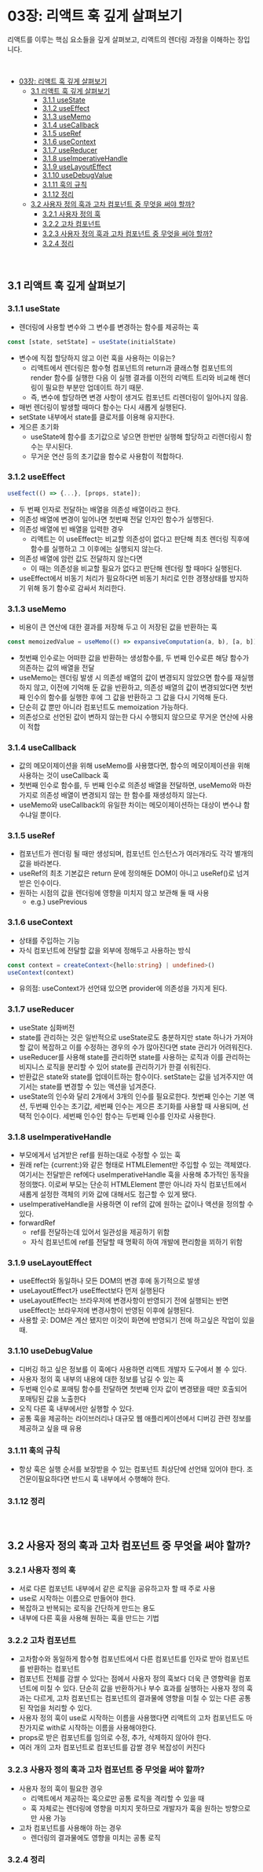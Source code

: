 # 03장: 리액트 훅 깊게 살펴보기

리액트를 이루는 핵심 요소들을 깊게 살펴보고, 리액트의 렌더링 과정을 이해하는 장입니다.

<br>

- [03장: 리액트 훅 깊게 살펴보기](#03장-리액트-훅-깊게-살펴보기)
  - [3.1 리액트 훅 깊게 살펴보기](#31-리액트-훅-깊게-살펴보기)
    - [3.1.1 useState](#311-usestate)
    - [3.1.2 useEffect](#312-useeffect)
    - [3.1.3 useMemo](#313-usememo)
    - [3.1.4 useCallback](#314-usecallback)
    - [3.1.5 useRef](#315-useref)
    - [3.1.6 useContext](#316-usecontext)
    - [3.1.7 useReducer](#317-usereducer)
    - [3.1.8 useImperativeHandle](#318-useimperativehandle)
    - [3.1.9 useLayoutEffect](#319-uselayouteffect)
    - [3.1.10 useDebugValue](#3110-usedebugvalue)
    - [3.1.11 훅의 규칙](#3111-훅의-규칙)
    - [3.1.12 정리](#3112-정리)
  - [3.2 사용자 정의 훅과 고차 컴포넌트 중 무엇을 써야 할까?](#32-사용자-정의-훅과-고차-컴포넌트-중-무엇을-써야-할까)
    - [3.2.1 사용자 정의 훅](#321-사용자-정의-훅)
    - [3.2.2 고차 컴포넌트](#322-고차-컴포넌트)
    - [3.2.3 사용자 정의 훅과 고차 컴포넌트 중 무엇을 써야 할까?](#323-사용자-정의-훅과-고차-컴포넌트-중-무엇을-써야-할까)
    - [3.2.4 정리](#324-정리)

<br>

## 3.1 리액트 훅 깊게 살펴보기

### 3.1.1 useState
- 렌더링에 사용할 변수와 그 변수를 변경하는 함수를 제공하는 훅
```javascript
const [state, setState] = useState(initialState)
```
- 변수에 직접 할당하지 않고 이런 훅을 사용하는 이유는?
  - 리액트에서 렌더링은 함수형 컴포넌트의 return과 클래스형 컴포넌트의 render 함수를 실행한 다음 이 실행 결과를 이전의 리액트 트리와 비교해 렌더링이 필요한 부분만 업데이트 하기 때문.
  - 즉, 변수에 할당하면 변경 사항이 생겨도 컴포넌트 리렌더링이 일어나지 않음.
- 매번 렌더링이 발생할 때마다 함수는 다시 새롭게 실행된다.
- setState 내부에서 state를 클로저를 이용해 유지한다.
- 게으른 초기화
  - useState에 함수를 초기값으로 넣으면 한번만 실행해 할당하고 리렌더링시 함수는 무시된다.
  - 무거운 연산 등의 초기값을 함수로 사용함이 적합하다.

### 3.1.2 useEffect
```javascript 
useEfect(() => {...}, [props, state]);
```
- 두 번째 인자로 전달하는 배열을 의존성 배열이라고 한다.
- 의존성 배열에 변경이 일어나면 첫번째 전달 인자인 함수가 실행된다.
- 의존성 배열에 빈 배열을 입력한 경우
  - 리액트는 이 useEffect는 비교할 의존성이 없다고 판단해 최초 렌더링 직후에 함수를 실행하고 그 이후에는 실행되지 않는다.
- 의존성 배열에 암런 값도 전달하지 않는다면
  - 이 때는 의존성을 비교할 필요가 없다고 판단해 렌더링 할 때마다 실행된다.
- useEffect에서 비동기 처리가 필요하다면 비동기 처리로 인한 경쟁상태를 방지하기 위해 동기 함수로 감싸서 처리한다.

### 3.1.3 useMemo
- 비용이 큰 연산에 대한 결과를 저장해 두고 이 저장된 값을 반환하는 훅
```javascript 
const memoizedValue = useMemo(() => expansiveComputation(a, b), [a, b]);
```
- 첫번째 인수로는 어떠한 값을 반환하는 생성함수를, 두 번째 인수로른 해당 함수가 의존하는 값의 배열을 전달
- useMemo는 렌더링 발생 시 의존성 배열의 값이 변경되지 않았으면 함수를 재실행하지 않고, 이전에 기억해 둔 값을 반환하고, 의존성 배열의 값이 변경되었다면 첫번째 인수의 함수를 실행한 후에 그 값을 반환하고 그 값을 다시 기억해 둔다.
- 단순히 값 뿐만 아니라 컴포넌트도 memoization 가능하다.
- 의존성으로 선언된 값이 변하지 않는한 다시 수행되지 않으므로 무거운 연산에 사용이 적합

### 3.1.4 useCallback
- 값의 메모이제이션을 위해 useMemo를 사용했다면, 함수의 메모이제이션을 위해 사용하는 것이 useCallback 훅
- 첫번째 인수로 함수를, 두 번째 인수로 의존성 배열을 전달하면, useMemo와 마찬가지로 의존성 배열이 변경되지 않는 한 함수를 재생성하지 않는다.
- useMemo와 useCallback의 유일한 차이는 메모이제이션하는 대상이 변수냐 함수냐일 뿐이다.

### 3.1.5 useRef
- 컴포넌트가 렌더링 될 때만 생성되며, 컴포넌트 인스턴스가 여러개라도 각각 별개의 값을 바라본다.
- useRef의 최초 기본값은 return 문에 정의해둔 DOM이 아니고 useRef()로 넘겨받은 인수이다.
- 원하는 시점의 값을 렌더링에 영향을 미치지 않고 보관해 둘 때 사용
  - e.g.) usePrevious

### 3.1.6 useContext
- 상태를 주입하는 기능
- 자식 컴포넌트에 전달할 값을 외부에 정해두고 사용하는 방식
```typescript
const context = createContext<{hello:string} | undefined>()
useContext(context)
```
- 유의점: useContext가 선언돼 있으면 provider에 의존성을 가지게 된다.

### 3.1.7 useReducer
- useState 심화버전
- state를 관리하는 것은 일반적으로 useState로도 충분하지만 state 하나가 가져야 할 값이 복잡하고 이를 수정하는 경우의 수가 많아진다면 state 관리가 어려워진다.
- useReducer를 사용해 state를 관리하면 state를 사용하는 로직과 이를 관리하는 비지니스 로직을 분리할 수 있어 state를 관리하기가 한결 쉬워진다.
- 반환값은 state와 state를 업데이트하는 함수이다. setState는 값을 넘겨주지만 여기서는 state를 변경할 수 있는 액션을 넘겨준다.
- useState의 인수와 달리 2개에서 3개의 인수를 필요로한다. 첫번째 인수는 기본 액션, 두번째 인수는 초기값, 세번째 인수는 게으른 초기화를 사용할 때 사용되며, 선택적 인수이다. 세번째 인수인 함수는 두번째 인수를 인자로 사용한다. 

### 3.1.8 useImperativeHandle
- 부모에게서 넘겨받은 ref를 원하는대로 수정할 수 있는 훅
- 원래 ref는 {current:<HTMLElement>}와 같은 형태로 HTMLElement만 주입할 수 있는 객체였다. 여기서는 전달받은 ref에다 useImperativeHandle 훅을 사용해 추가적인 동작을 정의했다. 이로써 부모는 단순히 HTMLElement 뿐만 아니라 자식 컴포넌트에서 새롭게 설정한 객체의 키와 값에 대해서도 접근할 수 있게 됐다.
- useImperativeHandle을 사용하면 이 ref의 값에 원하는 값이나 액션을 정의할 수 있다.
- forwardRef
  - ref를 전달하는데 있어서 일관성을 제공하기 위함
  - 자식 컴포넌트에 ref를 전달할 때 명확히 하여 개발에 편리함을 꾀하기 위함


### 3.1.9 useLayoutEffect
- useEffect와 동일하나 모든 DOM의 변경 후에 동기적으로 발생
- useLayoutEffect가 useEffect보다 먼저 실행된다
- useLayoutEffect는 브라우저에 변경사항이 반영되기 전에 실행되는 반면 useEffect는 브라우저에 변경사항이 반영된 이후에 실행된다.
- 사용할 곳: DOM은 계산 됐지만 이것이 화면에 반영되기 전에 하고싶은 작업이 있을 때.

### 3.1.10 useDebugValue
- 디버깅 하고 싶은 정보를 이 훅에다 사용하면 리액트 개발자 도구에서 볼 수 있다.
- 사용자 정의 훅 내부의 내용에 대한 정보를 남길 수 있는 훅
- 두번째 인수로 포매팅 함수를 전달하면 첫번째 인자 값이 변경됐을 때만 호출되어 포매팅된 값을 노출한다
- 오직 다른 훅 내부에서만 실행할 수 있다.
- 공통 훅을 제공하는 라이브러리나 대규모 웹 애플리케이션에서 디버깅 관련 정보를 제공하고 싶을 때 유용

### 3.1.11 훅의 규칙
- 항상 훅은 실행 순서를 보장받을 수 있는 컴포넌트 최상단에 선언돼 있어야 한다. 조건문이필요하다면 반드시 훅 내부에서 수행해야 한다.

### 3.1.12 정리

<br>

## 3.2 사용자 정의 훅과 고차 컴포넌트 중 무엇을 써야 할까?

### 3.2.1 사용자 정의 훅
- 서로 다른 컴포넌트 내부에서 같은 로직을 공유하고자 할 때 주로 사용
- use로 시작하는 이름으로 만들어야 한다.
- 복잡하고 반복되는 로직을 간단하게 만드는 용도
- 내부에 다른 훅을 사용해 원하는 훅을 만드는 기법


### 3.2.2 고차 컴포넌트
- 고차함수와 동일하게 함수형 컴포넌트에서 다른 컴포넌트를 인자로 받아 컴포넌트를 반환하는 컴포넌트
- 컴포넌트 전체를 감쌀 수 있다는 점에서 사용자 정의 훅보다 더욱 큰 영향력을 컴포넌트에 미칠 수 있다. 단순히 값을 반환하거나 부수 효과를 실행하는 사용자 정의 훅과는 다르게, 고차 컴포넌트는 컴포넌트의 결과물에 영향을 미칠 수 있는 다른 공통된 작업을 처리할 수 있다.
- 사용자 정의 훅이 use로 시작하는 이름을 사용했다면 리액트의 고차 컴포넌트도 마찬가지로 with로 시작하는 이름을 사용해야한다.
- props로 받은 컴포넌트를 임의로 수정, 추가, 삭제하지 않아야 한다.
- 여러 개의 고차 컴포넌트로 컴포넌트를 감쌀 경우 복잡성이 커진다

### 3.2.3 사용자 정의 훅과 고차 컴포넌트 중 무엇을 써야 할까?
- 사용자 정의 훅이 필요한 경우
  - 리액트에서 제공하는 훅으로만 공통 로직을 격리할 수 있을 때
  - 훅 자체로는 렌더링에 영향을 미치지 못하므로 개발자가 훅을 원하는 방향으로만 사용 가능
- 고차 컴포넌트를 사용해야 하는 경우
  - 렌더링의 결과물에도 영향을 미치는 공통 로직

### 3.2.4 정리
